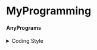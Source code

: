 # MyProgramming
#### AnyPrograms

<details>
  <summary> Coding Style </summary>
  * Python
  
  

<details>
  <summary> C language </summary>
  Target dir:  [C](https://github.com/Sapphire0912/MyProgramming/tree/master/C)  
  
</details>

<details>
  <summary> C++ language </summary>
  Target dir: [C++](https://github.com/Sapphire0912/MyProgramming/tree/master/C%2B%2B)  
  
</details>

<details>
  <summary> Python </summary>
  Target dir:  [Python_Practice](https://github.com/Sapphire0912/MyProgramming/tree/master/Python/Practice)  
               [Python_Project](https://github.com/Sapphire0912/MyProgramming/tree/master/Python/Project)  
  
</details>
